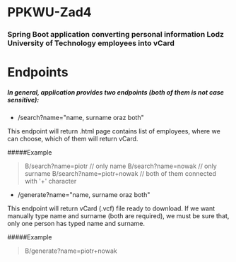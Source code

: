 # PPKWU-Zad4
### Spring Boot application converting personal information Lodz University of Technology employees into vCard

Endpoints
=============

##### In general, application provides two endpoints (both of them is not case sensitive):
- /search?name="name, surname oraz both"

This endpoint will return .html page contains list of employees, where we can choose, which of them will return vCard.

#####Example
> B/search?name=piotr // only name
> B/search?name=nowak // only surname
> B/search?name=piotr+nowak // both of them connected with '+' character

- /generate?name="name, surname oraz both"

This endpoint will return vCard (.vcf) file ready to download.
If we want manually type name and surname (both are required), we must be sure that, only one person has typed name and surname.

#####Example
> B/generate?name=piotr+nowak
